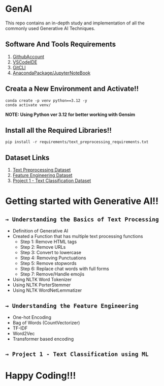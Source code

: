 # GenAI
This repo contains an in-depth study and implementation of all the commonly used Generative AI Techniques.

## Software And Tools Requirements

1. [GithubAccount](https://github.com)
2. [VSCodeIDE](https://code.visualstudio.com/)
3. [GitCLI](https://git-scm.com/downloads)
4. [AnacondaPackage/JupyterNoteBook](https://www.anaconda.com/products/distribution)

## Creata a New Environment and Activate!!

```
conda create -p venv python==3.12 -y
conda activate venv/
```
<b>NOTE: Using Python ver 3.12 for better working with Gensim</b>

## Install all the Required Libraries!!

```
pip install -r requirements/text_preprocessing_requirements.txt
```
## Dataset Links
1. [Text Preprocessing Dataset](https://www.kaggle.com/datasets/lakshmi25npathi/imdb-dataset-of-50k-movie-reviews)
2. [Feature Engineering Dataset](https://www.kaggle.com/datasets/khulasasndh/game-of-thrones-books)
3. [Project 1 - Text Classification Dataset](https://www.kaggle.com/datasets/lakshmi25npathi/imdb-dataset-of-50k-movie-reviews)

# Getting started with Generative AI!!

## `→ Understanding the Basics of Text Processing`
* Definition of Generative AI
* Created a Function that has multiple text processing functions
    - Step 1: Remove HTML tags
    - Step 2: Remove URLs
    - Step 3: Convert to lowercase
    - Step 4: Removing Punctuations
    - Step 5: Remove stopwords
    - Step 6: Replace chat words with full forms
    - Step 7: Remove/Handle emojis
* Using NLTK Word Tokenizer
* Using NLTK PorterStemmer
* Using NLTK WordNetLemmatizer 

## `→ Understanding the Feature Engineering`
* One-hot Encoding
* Bag of Words (CountVectorizer)
* TF-IDF
* Word2Vec
* Transformer based encoding

## `→ Project 1 - Text Classification using ML`

# Happy Coding!!!